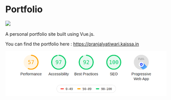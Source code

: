 # Portfolio

![](https://github.com/actions/portfolio/workflows/.github/workflows/integration.yml/badge.svg)

A personal portfolio site built using Vue.js.

You can find the portfolio here : https://pranjalyatiwari.kaissa.in

![lighthouse](https://github.com/Pranjalya/portfolio/blob/master/tenous_files/lighthouse.png)

